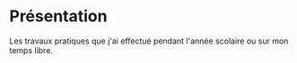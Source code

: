 # Présentation
Les travaux pratiques que j'ai effectué pendant l'année scolaire ou sur mon temps libre.
